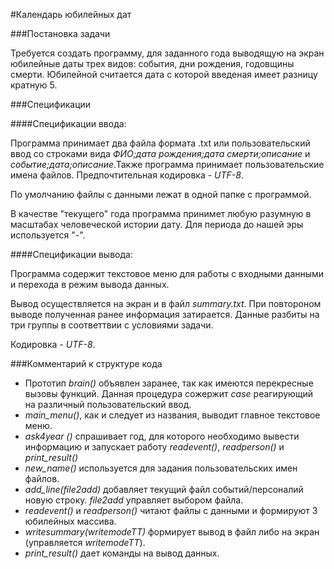 #Календарь юбилейных дат

###Постановка задачи

Требуется создать программу, для заданного года выводящую на экран юбилейные даты трех видов: события, дни рождения, годовщины смерти. Юбилейной считается дата с которой введеная имеет разницу кратную 5.

###Спецификации

####Спецификации ввода:

Программа принимает два файла формата .txt или пользовательский ввод со строками вида *ФИО;дата рождения;дата смерти;описание* и *событие;дата;описание*.Также программа принимает пользовательские имена файлов. Предпочтительная кодировка - *UTF-8*.

По умолчанию файлы с данными лежат в одной папке с программой.

В качестве "текущего" года программа принимет любую разумную в масштабах человеческой истории дату. Для периода до нашей эры используется "-".

####Спецификации вывода:

Программа содержит текстовое меню для работы с входными данными и перехода в режим вывода данных.

Вывод осуществляется на экран и в файл *summary.txt*. При повтороном выводе полученная ранее информация затирается. Данные разбиты на три группы в соответтвии с условиями задачи.

Кодировка - *UTF-8*.

###Комментарий к структуре кода

- Прототип *brain()* объявлен заранее, так как имеются перекресные вызовы функций. Данная процедура сожержит *case* реагирующий на различный пользовательский ввод.
- *main_menu()*, как и следует из названия, выводит главное текстовое меню.
- *ask4year ()* спрашивает год, для которого необходимо вывести информацию и запускает работу *readevent()*, *readperson()* и *print_result()*
- *new_name()* используется для задания пользовательских имен файлов.
- *add_line(file2add)* добавляет текущий файл событий/персоналий новую строку. *file2add* управляет выбором файла.
- *readevent()* и *readperson()* читают файлы с данными и формируют 3 юбилейных массива.
- *writesummary(writemodeTT)* формирует вывод в файл либо на экран (управляется *writemodeTT*).
- *print_result()* дает команды на вывод данных.
